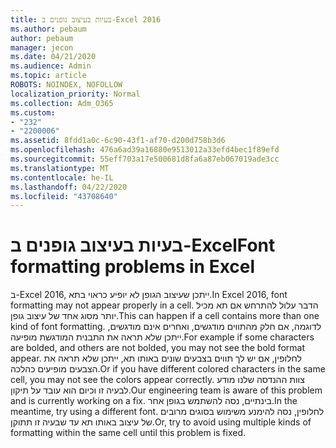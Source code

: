 ```yaml
---
title: בעיות בעיצוב גופנים ב-Excel 2016
ms.author: pebaum
author: pebaum
manager: jecon
ms.date: 04/21/2020
ms.audience: Admin
ms.topic: article
ROBOTS: NOINDEX, NOFOLLOW
localization_priority: Normal
ms.collection: Adm_O365
ms.custom:
- "232"
- "2200006"
ms.assetid: 8fdd1a0c-6c90-43f1-af70-d200d758b3d6
ms.openlocfilehash: 476a6ad39a16880e9513012a33efd4bec1f89efd
ms.sourcegitcommit: 55eff703a17e500681d8fa6a87eb067019ade3cc
ms.translationtype: MT
ms.contentlocale: he-IL
ms.lasthandoff: 04/22/2020
ms.locfileid: "43708640"
---
```

# <a name="font-formatting-problems-in-excel"></a><span data-ttu-id="6e242-102">בעיות בעיצוב גופנים ב-Excel</span><span class="sxs-lookup"><span data-stu-id="6e242-102">Font formatting problems in Excel</span></span>

<span data-ttu-id="6e242-103">ב-Excel 2016, ייתכן שעיצוב הגופן לא יופיע כראוי בתא.</span><span class="sxs-lookup"><span data-stu-id="6e242-103">In Excel 2016, font formatting may not appear properly in a cell.</span></span> <span data-ttu-id="6e242-104">הדבר עלול להתרחש אם תא מכיל יותר מסוג אחד של עיצוב גופן.</span><span class="sxs-lookup"><span data-stu-id="6e242-104">This can happen if a cell contains more than one kind of font formatting.</span></span> <span data-ttu-id="6e242-105">לדוגמה, אם חלק מהתווים מודגשים, ואחרים אינם מודגשים, ייתכן שלא תראה את התבנית המודגשת מופיעה.</span><span class="sxs-lookup"><span data-stu-id="6e242-105">For example if some characters are bolded, and others are not bolded, you may not see the bold format appear.</span></span> <span data-ttu-id="6e242-106">לחלופין, אם יש לך תווים בצבעים שונים באותו תא, ייתכן שלא תראה את הצבעים מופיעים כהלכה.</span><span class="sxs-lookup"><span data-stu-id="6e242-106">Or if you have different colored characters in the same cell, you may not see the colors appear correctly.</span></span> <span data-ttu-id="6e242-107">צוות ההנדסה שלנו מודע לבעיה זו וכיום הוא עובד על תיקון.</span><span class="sxs-lookup"><span data-stu-id="6e242-107">Our engineering team is aware of this problem and is currently working on a fix.</span></span> <span data-ttu-id="6e242-108">בינתיים, נסה להשתמש בגופן אחר.</span><span class="sxs-lookup"><span data-stu-id="6e242-108">In the meantime, try using a different font.</span></span> <span data-ttu-id="6e242-109">לחלופין, נסה להימנע משימוש בסוגים מרובים של עיצוב באותו תא עד שבעיה זו תתוקן.</span><span class="sxs-lookup"><span data-stu-id="6e242-109">Or, try to avoid using multiple kinds of formatting within the same cell until this problem is fixed.</span></span>
  